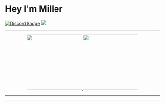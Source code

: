 # Hey I'm Miller 
[![Discord Badge](https://img.shields.io/badge/-Discord-9B9B9B?style=flat-square&logo=Discord&logoColor=white)](https://discord.gg/miller) 
![](https://komarev.com/ghpvc/?username=Miller-Dev1&label=Views&color=lightgrey&style=flat)

---
<p align="center">
<a href="https://github.com/Miller-Dev1">
  <img height="180em" src="https://github-readme-stats.vercel.app/api?username=Miller-Dev1&show_icons=true&title_color=5865F2&icon_color=5865F2&text_color=FFFFFF&bg_color=171B23&include_all_commits=true&count_private=true"/>
  <img height="180em" src="https://github-readme-stats.vercel.app/api/top-langs/?username=Miller-Dev1&layout=compact&langs_count=8&title_color=5865F2&icon_color=5865F2&text_color=FFFFFF&bg_color=171B23"/>
</a>
</p>

---

---
